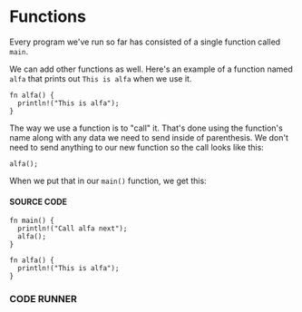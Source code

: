 # Functions

Every program we've run so far has consisted of
a single function called `main`.

We can add other functions as well. Here's
an example of a function named `alfa` that
prints out `This is alfa` when we use it.

```rust,noplayground
fn alfa() {
  println!("This is alfa");
}
```

The way we use a function is to "call" it.
That's done using the function's name along
with any data we need to send inside of
parenthesis. We don't need to send anything
to our new function so the call looks like
this:

```rust,noplayground
alfa();
```

When we put that in our `main()` function, we
get this:

#### SOURCE CODE

```rust, noplayground, EXAMPLE1
fn main() {
  println!("Call alfa next");
  alfa();
}

fn alfa() {
  println!("This is alfa");
}
```

### CODE RUNNER

```rust, editable, CODE1

```

